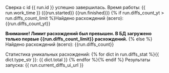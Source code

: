 Сверка с id {{ run.id }} успешно завершилась.
Время работы: {{ run.work_time }} ({{run.started}} {{run.finished}})
{% if run.diffs_count_yt > run.diffs_count_limit %}Найдено расхождений (всего): {{run.diffs_count_yt}}

**Внимание! Лимит расхождений был превышен. В БД загружено только первые {{run.diffs_count_limit}} расхождений.**
{% else %}Найдено расхождений (всего): {{run.diffs_count}}

Статистика уникальных расхождений:
{% for dict in run.diffs_stat %}{{ dict.type_str }}: {{ dict.total }}
{% endfor %}{% endif %}
Результаты запуска: {{ run.current_diffs_ui_url }}

